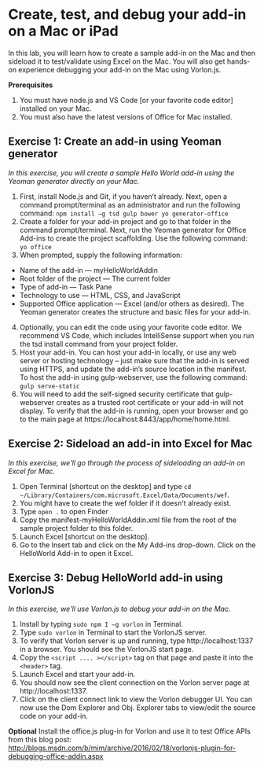 # Create, test, and debug your add-in on a Mac or iPad
In this lab, you will learn how to create a sample add-in on the Mac and then sideload it to test/validate using Excel on the Mac. You will also get hands-on experience debugging your add-in on the Mac using Vorlon.js.

**Prerequisites**

1. You must have node.js and VS Code [or your favorite code editor] installed on your Mac.
2. You must also have the latest versions of Office for Mac installed.

## Exercise 1: Create an add-in using Yeoman generator
*In this exercise, you will create a sample Hello World add-in using the Yeoman generator directly on your Mac.*

1. First, install Node.js and Git, if you haven’t already. Next, open a command prompt/terminal as an administrator and run the following command: `npm install –g tsd gulp bower yo generator-office`
2. Create a folder for your add-in project and go to that folder in the command prompt/terminal. Next, run the Yeoman generator for Office Add-ins to create the project scaffolding. Use the following command: `yo office`
3. When prompted, supply the following information:
  * Name of the add-in — myHelloWorldAddin
  * Root folder of the project — The current folder
  * Type of add-in — Task Pane
  * Technology to use — HTML, CSS, and JavaScript
  * Supported Office application — Excel (and/or others as desired). The Yeoman generator creates the structure and basic files for your add-in.
4. Optionally, you can edit the code using your favorite code editor. We recommend VS Code, which includes IntelliSense support when you run the tsd install command from your project folder.
5. Host your add-in. You can host your add-in locally, or use any web server or hosting technology – just make sure that the add-in is served using HTTPS, and update the add-in’s source location in the manifest. To host the add-in using gulp-webserver, use the following command: `gulp serve-static`
6. You will need to add the self-signed security certificate that gulp-webserver creates as a trusted root certificate or your add-in will not display. To verify that the add-in is running, open your browser and go to the main page at https://localhost:8443/app/home/home.html. 

## Exercise 2: Sideload an add-in into Excel for Mac
*In this exercise, we'll go through the process of sideloading an add-in on Excel for Mac.*

1. Open Terminal [shortcut on the desktop] and type `cd ~/Library/Containers/com.microsoft.Excel/Data/Documents/wef`.
2. You might have to create the wef folder if it doesn't already exist.
3. Type `open .` to open Finder
4. Copy the manifest-myHelloWorldAddin.xml file from the root of the sample project folder to this folder.
5. Launch Excel [shortcut on the desktop].
6. Go to the Insert tab and click on the My Add-ins drop-down. Click on the HelloWorld Add-in to open it Excel.

## Exercise 3: Debug HelloWorld add-in using VorlonJS
*In this exercise, we'll use Vorlon.js to debug your add-in on the Mac.*

1. Install by typing `sudo npm I –g vorlon` in Terminal.
2. Type `sudo vorlon` in Terminal to start the VorlonJS server.
3. To verify that Vorlon server is up and running, type http://localhost:1337 in a browser. You should see the VorlonJS start page.
4. Copy the `<script .... ></script>` tag on that page and paste it into the `<header>` tag. 
5. Launch Excel and start your add-in.
6. You should now see the client connection on the Vorlon server page at http://localhost:1337.
7. Click on the client connect link to view the Vorlon debugger UI. You can now use the Dom Explorer and Obj. Explorer tabs to view/edit the source code on your add-in.

**Optional**
Install the office.js plug-in for Vorlon and use it to test Office APIs from this blog post: http://blogs.msdn.com/b/mim/archive/2016/02/18/vorlonjs-plugin-for-debugging-office-addin.aspx




